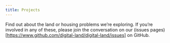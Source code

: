 ```yaml
---
title: Projects
---
```


Find out about the land or housing problems we’re exploring. If you’re involved in any of these, please join the conversation on our (issues pages)[https://www.github.com/digital-land/digital-land/issues] on GitHub.

